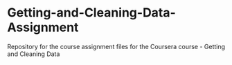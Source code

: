 # Getting-and-Cleaning-Data-Assignment
Repository for the course assignment files for the Coursera course - Getting and Cleaning Data
